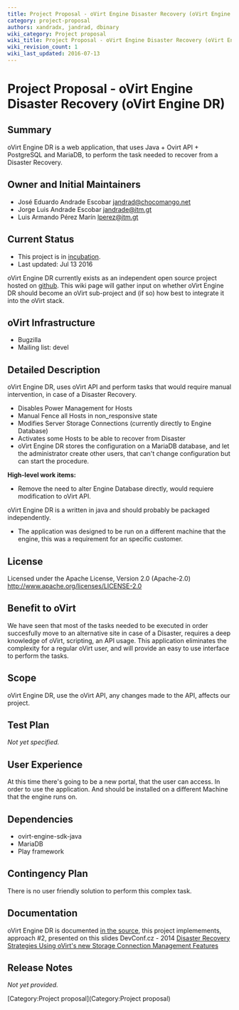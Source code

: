 ```yaml
---
title: Project Proposal - oVirt Engine Disaster Recovery (oVirt Engine DR)
category: project-proposal
authors: xandradx, jandrad, dbinary
wiki_category: Project proposal
wiki_title: Project Proposal - oVirt Engine Disaster Recovery (oVirt Engine DR)
wiki_revision_count: 1
wiki_last_updated: 2016-07-13
---
```


# Project Proposal - oVirt Engine Disaster Recovery (oVirt Engine DR)

## Summary

oVirt Engine DR  is a web application, that uses Java + Ovirt API + PostgreSQL and MariaDB, to perform the task needed to recover from a Disaster Recovery.

## Owner and Initial Maintainers

* José Eduardo Andrade Escobar <jandrad@chocomango.net>
* Jorge Luis Andrade Escobar <jandrade@itm.gt>
* Luis Armando Pérez Marín <lperez@itm.gt>


## Current Status

*   This project is in [incubation](/governance/adding-a-subproject/).
*   Last updated: Jul 13 2016

oVirt Engine DR currently exists as an independent open source project hosted on [github](https://github.com/xandradx/ovirt-engine-disaster-recovery). This wiki page will gather input on whether oVirt Engine DR should become an oVirt sub-project and (if so) how best to integrate it into the oVirt stack.

## oVirt Infrastructure

*   Bugzilla
*   Mailing list: devel

## Detailed Description

oVirt Engine DR, uses oVirt API and perform tasks that would require manual intervention, in case of a Disaster Recovery.

* Disables Power Management for Hosts
* Manual Fence all Hosts in non_responsive state
* Modifies Server Storage Connections (currently directly to Engine Database)
* Activates some Hosts to be able to recover from Disaster
* oVirt Engine DR stores the configuration on a MariaDB database, and let the administrator create other users, that can't change configuration but can start the procedure.


**High-level work items:**

*   Remove the need to alter Engine Database directly, would requiere modification to oVirt API.


oVirt Engine DR is a written in java and should probably be packaged independently. 

*  The application was designed to be run on a different machine that the engine, this was a requirement for an specific customer.

## License

Licensed under the Apache License, Version 2.0 (Apache-2.0) <http://www.apache.org/licenses/LICENSE-2.0>

## Benefit to oVirt

We have seen that most of the tasks needed to be executed in order succesfully move to an alternative site in case of a Disaster, requires a deep knowledge of oVirt, scripting, an API usage. This application eliminates the complexity for a regular oVirt user, and will provide an easy to use interface to perform the tasks.


## Scope

oVirt Engine DR, use the oVirt API, any changes made to the API, affects our project. 

## Test Plan

*Not yet specified.*

## User Experience

At this time there's going to be a new portal, that the user can access. In order to use the application. And should be installed on a different Machine that the engine runs on. 

## Dependencies

*   ovirt-engine-sdk-java
*   MariaDB
*   Play framework

## Contingency Plan

There is no user friendly solution to perform this complex task. 

## Documentation

oVirt Engine DR is documented [in the source](https://github.com/xandradx/ovirt-engine-disaster-recovery), this project implemements, approach #2, presented on this slides DevConf.cz - 2014 [Disaster Recovery Strategies Using oVirt's new Storage Connection Management Features](http://www.slideshare.net/AllonMureinik/dev-conf-ovirt-dr)

## Release Notes

*Not yet provided.*


[Category:Project proposal](Category:Project proposal)
